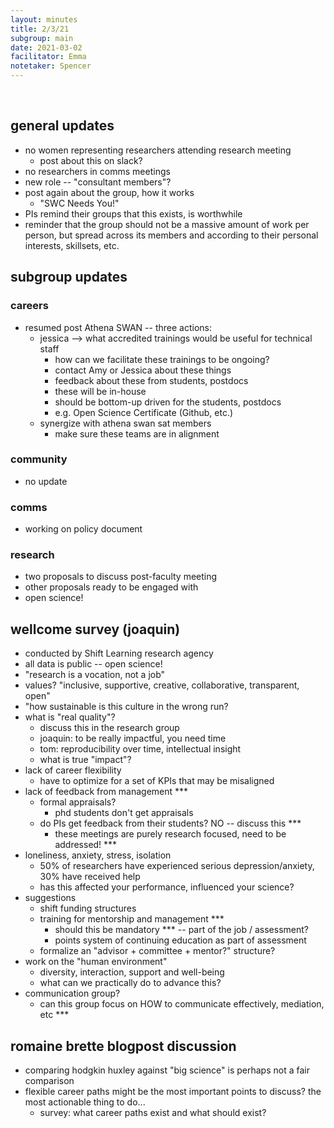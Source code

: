 ```yaml
---
layout: minutes
title: 2/3/21
subgroup: main
date: 2021-03-02
facilitator: Emma
notetaker: Spencer
--- 
```


<br>

## general updates

- no women representing researchers attending research meeting
	- post about this on slack?
- no researchers in comms meetings
- new role -- "consultant members"? 
- post again about the group, how it works
	- "SWC Needs You!"
- PIs remind their groups that this exists, is worthwhile
- reminder that the group should not be a massive amount of work per person, but spread across its members and according to their personal interests, skillsets, etc.

## subgroup updates

### careers

- resumed post Athena SWAN -- three actions:
  - jessica --> what accredited trainings would be useful for technical staff
    - how can we facilitate these trainings to be ongoing?
    - contact Amy or Jessica about these things
    - feedback about these from students, postdocs
    - these will be in-house
    - should be bottom-up driven for the students, postdocs
    - e.g. Open Science Certificate (Github, etc.)
  - synergize with athena swan sat members
    - make sure these teams are in alignment

### community

- no update

### comms

- working on policy document

### research

- two proposals to discuss post-faculty meeting
- other proposals ready to be engaged with
- open science!

## wellcome survey (joaquin)

- conducted by Shift Learning research agency
- all data is public -- open science!
- "research is a vocation, not a job"
- values? "inclusive, supportive, creative, collaborative, transparent, open"
- "how sustainable is this culture in the wrong run?
- what is "real quality"? 
  - discuss this in the research group
  - joaquin: to be really impactful, you need time
  - tom: reproducibility over time, intellectual insight  
  - what is true "impact"? 
- lack of career flexibility
  - have to optimize for a set of KPIs that may be misaligned
- lack of feedback from management ***
  - formal appraisals?
    - phd students don't get appraisals
  - do PIs get feedback from their students? NO -- discuss this ***
    - these meetings are purely research focused, need to be addressed! ***
- loneliness, anxiety, stress, isolation
  - 50% of researchers have experienced serious depression/anxiety, 30% have received help
  - has this affected your performance, influenced your science?
- suggestions
  - shift funding structures
  - training for mentorship and management ***
    - should this be mandatory *** -- part of the job / assessment?
    - points system of continuing education as part of assessment
  - formalize an "advisor + committee + mentor?" structure?
- work on the "human environment"
  - diversity, interaction, support and well-being
  - what can we practically do to advance this?
- communication group?
  - can this group focus on HOW to communicate effectively, mediation, etc ***

## romaine brette blogpost discussion
  
- comparing hodgkin huxley against "big science" is perhaps not a fair comparison
- flexible career paths might be the most important points to discuss? the most actionable thing to do... 
  - survey: what career paths exist and what should exist?
